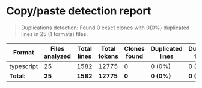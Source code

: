 <!-- textlint-disable -->

# Copy/paste detection report

> Duplications detection: Found 0 exact clones with 0(0%) duplicated lines in 25 (1 formats) files.

| Format     | Files analyzed | Total lines | Total tokens | Clones found | Duplicated lines | Duplicated tokens |
| ---------- | -------------- | ----------- | ------------ | ------------ | ---------------- | ----------------- |
| typescript | 25             | 1582        | 12775        | 0            | 0 (0%)           | 0 (0%)            |
| **Total:** | **25**         | **1582**    | **12775**    | **0**        | **0 (0%)**       | **0 (0%)**        |
